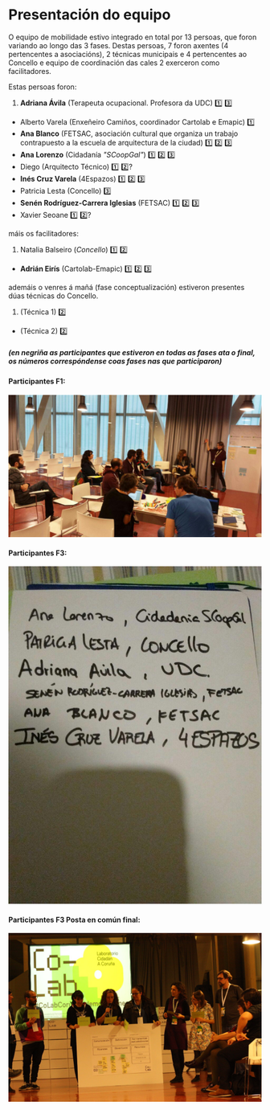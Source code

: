 # Presentación do equipo

O equipo de mobilidade estivo integrado en total por 13 persoas, que foron variando ao longo das 3 fases. Destas persoas, 7 foron axentes (4 pertencentes a asociacións), 2 técnicas municipais e 4 pertencentes ao Concello e equipo de coordinación das cales 2 exerceron como facilitadores.

Estas persoas foron:

1. **Adriana Ávila** (Terapeuta ocupacional. Profesora da UDC) :one: :three:
- Alberto Varela (Enxeñeiro Camiños, coordinador Cartolab e Emapic) :one:
- **Ana Blanco** (FETSAC, asociación cultural que organiza un trabajo contrapuesto a la escuela de arquitectura de la ciudad) :one: :two: :three:
- **Ana Lorenzo** (Cidadanía *"SCoopGal"*) :one: :two: :three:
- Diego (Arquitecto Técnico) :one: :two:?
- **Inés Cruz Varela** (4Espazos) :one: :two: :three:
- Patricia Lesta (Concello) :three:
- **Senén Rodríguez-Carrera Iglesias** (FETSAC) :one: :two: :three:
- Xavier Seoane :one: :two:?

máis os facilitadores:

1. Natalia Balseiro (*Concello*) :one: :two:
- **Adrián Eirís** (Cartolab-Emapic) :one: :two: :three:

ademáis o venres á mañá (fase conceptualización) estiveron presentes dúas técnicas do Concello.

1. (Técnica 1) :two:
- (Técnica 2) :two:

##### *(en negriña as participantes que estiveron en todas as fases ata o final, os números correspóndense coas fases nas que participaron)*

#### Participantes F1:
![participantesF1](contextualizar/imaxes/benchmarking_proceso.jpg)

#### Participantes F3:
![participantesF3](prototipar/imaxes/lista_grupo_final.jpg)

#### Participantes F3 Posta en común final:
![participantesF3-posta_comun](prototipar/imaxes/Posta_Comun_IMG_3111.jpg)

